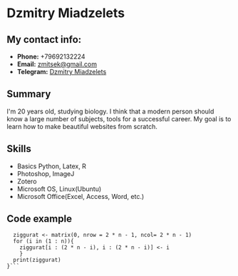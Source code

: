 # Dzmitry Miadzelets
## My contact info:
  * **Phone:** +79692132224
  * **Email:** [zmitsek@gmail.com](zmitsek@gmail.com)
  * **Telegram:** [Dzmitry Miadzelets](https://t.me/bebrafish)
## Summary
I'm 20 years old, studying biology. I think that a modern person should know a large number of subjects, tools for a successful career. My goal is to learn how to make beautiful websites from scratch.
## Skills
 + Basics Python, Latex, R
 + Photoshop, ImageJ
 + Zotero
 + Microsoft OS, Linux(Ubuntu)
 + Microsoft Office(Excel, Access, Word, etc.)
## Code example
```build_ziggurat <- function(n) {
  ziggurat <- matrix(0, nrow = 2 * n - 1, ncol= 2 * n - 1)
  for (i in (1 : n)){
    ziggurat[i : (2 * n - i), i : (2 * n - i)] <- i
    }
  print(ziggurat)
}```
